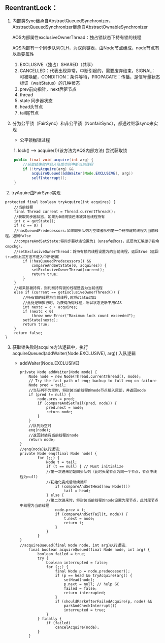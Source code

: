 ## ReentrantLock：

1. 内部类Sync继承自AbstractQueuedSynchronizer，AbstractQueuedSynchronizer继承自AbstractOwnableSynchronizer

   AOS内部属性exclusiveOwnerThread：独占锁状态下持有锁的线程

   AQS内部有一个同步队列CLH，为双向链表，由Node节点组成，node节点有以重要属性

   1. EXCLUSIVE（独占）SHARED（共享）
   2. CANCELLED：代表出现异常，中断引起的，需要废弃结束，SIGNAL：可被唤醒，CONDITION：条件等待，PROPAGATE：传播，是信号量状态标识（waitStatus）的几种状态
   3. prev前向指针，next后驱节点
   4. thread 
   5. state 同步器状态
   6. head头节点
   7. tail尾节点

2. 分为公平锁（FairSync）和非公平锁（NonfairSync），都通过继承sync来实现

   * 公平锁枷锁过程  

   ​    1. lock() --> acquire(1)(该方法为AQS内部方法) 尝试获取锁  

```java
    public final void acquire(int arg) {
        //获取锁失败并且入队成功则中断当前线程
        if (!tryAcquire(arg) &&
            acquireQueued(addWaiter(Node.EXCLUSIVE), arg))
            selfInterrupt();
    }  
```

​          2. tryAquire由FairSync实现

```
protected final boolean tryAcquire(int acquires) {
	//当前线程
    final Thread current = Thread.currentThread();
    //获取同步器状态，如果为0说明锁还未被其他线程持有
    int c = getState();
    if (c == 0) {
    //hasQueuedPredecessors:如果同步队列为空或者队列第一个待唤醒的线程为当前线程，返回false
    //compareAndSetState:将同步器状态设置为1（unsafe的cas，底层为汇编原子指令cmpchg），
    //setExclusiveOwnerThread：将持有锁的线程设置为的当前线程，返回true（返回true则上层方法不进入中断逻辑） 
        if (!hasQueuedPredecessors() &&
            compareAndSetState(0, acquires)) {
            setExclusiveOwnerThread(current);
            return true;
        }
    }
    //如果锁被持有，则判断持有锁的线程是否为当前线程
    else if (current == getExclusiveOwnerThread()) {
    	//持有锁的线程为当前线程,则将status加1
    	//此处逻辑执行时，为获得所得线程，所以状态更新不用CAS
        int nextc = c + acquires;
        if (nextc < 0)
            throw new Error("Maximum lock count exceeded");
        setState(nextc);
        return true;
    }
    return false;
}
```

  3. 获取锁失败时acquire方法逻辑中，执行acquireQueued(addWaiter(Node.EXCLUSIVE), arg)) 入队逻辑

     * addWaiter(Node.EXCLUSIVE)

       ```
       private Node addWaiter(Node mode) {
           Node node = new Node(Thread.currentThread(), mode);
           // Try the fast path of enq; backup to full enq on failure
           Node pred = tail;
           //当队列不为空时，将封装当前线程的node节点插入尾部，并返回node
           if (pred != null) {
               node.prev = pred;
               if (compareAndSetTail(pred, node)) {
                   pred.next = node;
                   return node;
               }
           }
           //队列为空时
           enq(node);
           //返回封装有当前线程的node
           return node;
       }
       //enq(node)执行逻辑;
       private Node enq(final Node node) {
               for (;;) {
                   Node t = tail;
                   if (t == null) { // Must initialize
                   //第一次进来初始同步队列（此时头尾节点为同一个节点，节点中线程为null）
                   //初始化完成后继续循环
                       if (compareAndSetHead(new Node()))
                           tail = head;
                   } else {
                   //第二次进来时，将封装当前线程的node设置为尾节点，此时尾节点中线程为当前线程
                       node.prev = t;
                       if (compareAndSetTail(t, node)) {
                           t.next = node;
                           return t;
                       }
                   }
               }
       }
       //acquireQueued(final Node node, int arg)执行逻辑;
           final boolean acquireQueued(final Node node, int arg) {
               boolean failed = true;
               try {
                   boolean interrupted = false;
                   for (;;) {
                       final Node p = node.predecessor();
                       if (p == head && tryAcquire(arg)) {
                           setHead(node);
                           p.next = null; // help GC
                           failed = false;
                           return interrupted;
                       }
                       if (shouldParkAfterFailedAcquire(p, node) &&
                           parkAndCheckInterrupt())
                           interrupted = true;
                   }
               } finally {
                   if (failed)
                       cancelAcquire(node);
               }
           }
       ```